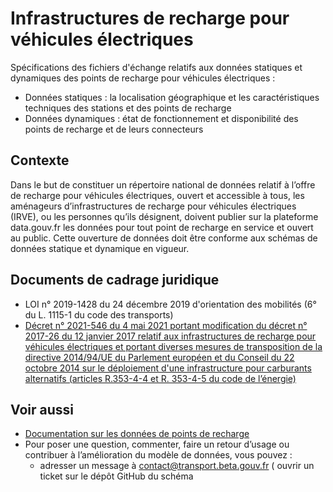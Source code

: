 # Infrastructures de recharge pour véhicules électriques

Spécifications des fichiers d'échange relatifs aux données statiques et dynamiques des points de recharge pour véhicules électriques : 
- Données statiques : la localisation géographique et les caractéristiques techniques des stations et des points de recharge
- Données dynamiques : état de fonctionnement et disponibilité des points de recharge et de leurs connecteurs

## Contexte

Dans le but de constituer un répertoire national de données relatif à l’offre de recharge pour véhicules électriques, ouvert et accessible à tous, les aménageurs d’infrastructures de recharge pour véhicules électriques (IRVE), ou les personnes qu’ils désignent, doivent publier sur la plateforme data.gouv.fr les données pour tout point de recharge en service et ouvert au public. Cette ouverture de données doit être conforme aux schémas de données statique et dynamique en vigueur.

## Documents de cadrage juridique
- LOI n° 2019-1428 du 24 décembre 2019 d'orientation des mobilités (6° du L. 1115-1 du code des transports)
- [Décret n° 2021-546 du 4 mai 2021 portant modification du décret n° 2017-26 du 12 janvier 2017 relatif aux infrastructures de recharge pour véhicules électriques et portant diverses mesures de transposition de la directive 2014/94/UE du Parlement européen et du Conseil du 22 octobre 2014 sur le déploiement d'une infrastructure pour carburants alternatifs (articles R.353-4-4 et R. 353-4-5 du code de l’énergie)](https://www.legifrance.gouv.fr/jorf/id/JORFTEXT000043475363)

## Voir aussi
- [Documentation sur les données de points de recharge](https://doc.transport.data.gouv.fr/producteurs/infrastructures-de-recharge-de-vehicules-electriques-irve) 
- Pour poser une question, commenter, faire un retour d’usage ou contribuer à l’amélioration du modèle de données, vous pouvez :
    - adresser un message à contact@transport.beta.gouv.fr 
    ( ouvrir un ticket sur le dépôt GitHub du schéma
